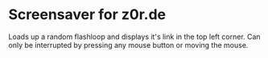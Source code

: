 # Screensaver for z0r.de

Loads up a random flashloop and displays it's link in the top left corner. Can only be interrupted by pressing any mouse button or moving the mouse.
